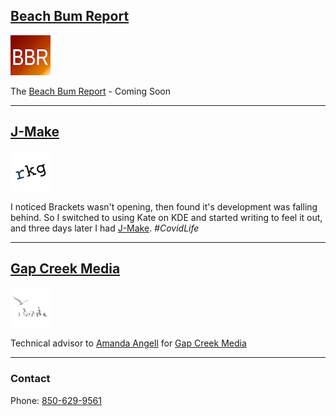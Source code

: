 
## [Beach Bum Report](https://beachbumreport.com)

![image](bbr-logo-64.png)

The [Beach Bum Report](https://beachbumreport.com) - Coming Soon


---


## [J-Make](https://richardkentgates.github.io/j-make/)

![image](rkg_logo_64x64.jpg)

I noticed Brackets wasn't opening, then found it's development was falling behind. So I switched to using Kate on KDE and started writing to feel it out, and three days later I had [J-Make](https://richardkentgates.github.io/j-make/). *#CovidLife*


---


## [Gap Creek Media](https://gapcreekmedia.com)

![image](logo-dark-64x64.png)

Technical advisor to [Amanda Angell](https://amanda.world) for [Gap Creek Media](https://gapcreekmedia.com)


---


### Contact

Phone: [850-629-9561](tel:850-629-9561)
